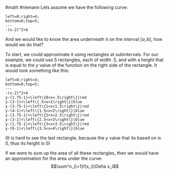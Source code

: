 #math #riemann
Lets assume we have the following curve:
```desmos-graph
left=0;right=4;
bottom=0;top=5;
---
-(x-2)^2+4
```
And we would like to know the area underneath it on the interval $[a, b]$, how would we do that?

To start, we could approximate it using rectangles at subintervals. For our example, we could use 5 rectangles, each of width .5, and with a height that is equal to the $y$ value of the function on the right side of the rectangle. It would look something like this:
```desmos-graph
left=0;right=4;
bottom=0;top=5;
---
-(x-2)^2+4
y-(1.75-1)<\left\{0<x<.5\right\}|red
y-(3-1)<\left\{.5<x<1\right\}|blue
y-(3.75-1)<\left\{1<x<1.5\right\}|red
y-(4-1)<\left\{1.5<x<2\right\}|blue
y-(3.75-1)<\left\{2<x<2.5\right\}|red
y-(3-1)<\left\{2.5<x<3\right\}|blue
y-(1.75-1)<\left\{3<x<3.5\right\}|red
y-(0-1)<\left\{3.5<x<4\right\}|blue
```
(It is hard to see the last rectangle, because the $y$ value that its based on is 0, thus its height is 0)

If we were to sum up the area of all these rectangles, then we would have an approximation for the area under the curve: $$\sum^n_{i=1}f(x_i)\Delta x_i$$